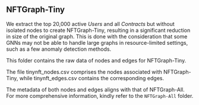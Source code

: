 ## NFTGraph-Tiny
We extract the top 20,000 active *Users* and all *Contracts* but without isolated nodes to create NFTGraph-Tiny, 
resulting in a significant reduction in size of the original graph. 
This is done with the consideration that some GNNs may not be able to handle large graphs 
in resource-limited settings, such as a few anomaly detection methods.


This folder contains the raw data of nodes and edges for NFTGraph-Tiny.

The file tinynft_nodes.csv comprises the nodes associated with NFTGraph-Tiny, while tinynft_edges.csv contains the corresponding edges.

The metadata of both nodes and edges aligns with that of NFTGraph-All. For more comprehensive information, kindly refer to the `NFTGraph-All` folder.
